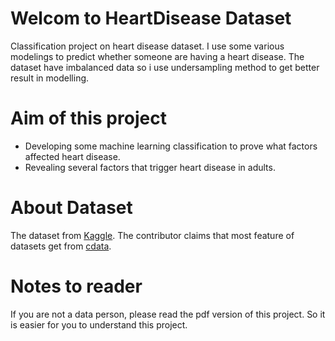# Welcom to HeartDisease Dataset
Classification project on heart disease dataset. I use some various modelings to predict whether someone are having a heart disease. The dataset have imbalanced data so i use undersampling method to get better result in modelling. 

# Aim of this project
- Developing some machine learning classification to prove what factors affected heart disease.
- Revealing several factors that trigger heart disease in adults.

# About Dataset
The dataset from [Kaggle](https://www.kaggle.com/datasets/kamilpytlak/personal-key-indicators-of-heart-disease). The contributor claims that most feature of datasets get from [cdata](https://www.cdc.gov/heartdisease/risk_factors.htm).

# Notes to reader
If you are not a data person, please read the pdf version of this project. So it is easier for you to understand this project.
